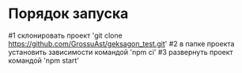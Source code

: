 # Порядок запуска
#1 склонировать проект 'git clone https://github.com/GrossuAst/geksagon_test.git'
#2 в папке проекта установить зависимости командой 'npm ci'
#3 развернуть проект командой 'npm start'
